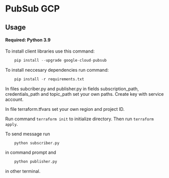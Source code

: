 # PubSub GCP

## Usage 

#### Required: Python 3.9

To install client libraries use this command:
```python
    pip install --upgrade google-cloud-pubsub
```

To install neccesary dependencies run command:
```python
    pip install -r requirements.txt
```
In files subcriber.py and publisher.py in fields subscription_path, credentials_path and topic_path set your own paths. Create key with service account.

In file terraform.tfvars set your own region and project ID.

Run command `terraform init` to initialize directory. Then run `terraform apply`.

To send message run 
```python
    python subscriber.py
```

in command prompt and 
```python
    python publisher.py
```
in other terminal.


